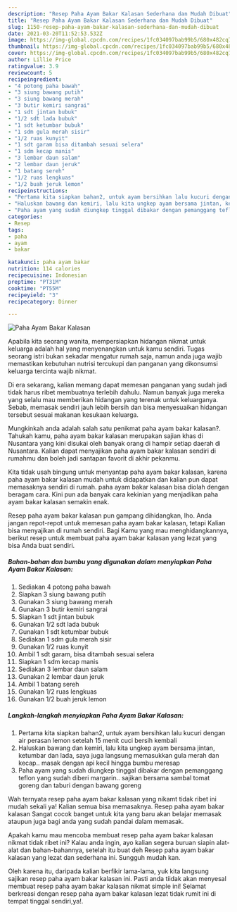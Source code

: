 ```yaml
---
description: "Resep Paha Ayam Bakar Kalasan Sederhana dan Mudah Dibuat"
title: "Resep Paha Ayam Bakar Kalasan Sederhana dan Mudah Dibuat"
slug: 1150-resep-paha-ayam-bakar-kalasan-sederhana-dan-mudah-dibuat
date: 2021-03-20T11:52:53.532Z
image: https://img-global.cpcdn.com/recipes/1fc034097bab99b5/680x482cq70/paha-ayam-bakar-kalasan-foto-resep-utama.jpg
thumbnail: https://img-global.cpcdn.com/recipes/1fc034097bab99b5/680x482cq70/paha-ayam-bakar-kalasan-foto-resep-utama.jpg
cover: https://img-global.cpcdn.com/recipes/1fc034097bab99b5/680x482cq70/paha-ayam-bakar-kalasan-foto-resep-utama.jpg
author: Lillie Price
ratingvalue: 3.9
reviewcount: 5
recipeingredient:
- "4 potong paha bawah"
- "3 siung bawang putih"
- "3 siung bawang merah"
- "3 butir kemiri sangrai"
- "1 sdt jintan bubuk"
- "1/2 sdt lada bubuk"
- "1 sdt ketumbar bubuk"
- "1 sdm gula merah sisir"
- "1/2 ruas kunyit"
- "1 sdt garam bisa ditambah sesuai selera"
- "1 sdm kecap manis"
- "3 lembar daun salam"
- "2 lembar daun jeruk"
- "1 batang sereh"
- "1/2 ruas lengkuas"
- "1/2 buah jeruk lemon"
recipeinstructions:
- "Pertama kita siapkan bahan2, untuk ayam bersihkan lalu kucuri dengan air perasan lemon setelah 15 menit cuci bersih kembali"
- "Haluskan bawang dan kemiri, lalu kita ungkep ayam bersama jintan, ketumbar dan lada, saya juga langsung memasukkan gula merah dan kecap.. masak dengan api kecil hingga bumbu meresap"
- "Paha ayam yang sudah diungkep tinggal dibakar dengan pemanggang teflon yang sudah diberi margarin.. sajikan bersama sambal tomat goreng dan taburi dengan bawang goreng"
categories:
- Resep
tags:
- paha
- ayam
- bakar

katakunci: paha ayam bakar 
nutrition: 114 calories
recipecuisine: Indonesian
preptime: "PT31M"
cooktime: "PT55M"
recipeyield: "3"
recipecategory: Dinner

---
```



![Paha Ayam Bakar Kalasan](https://img-global.cpcdn.com/recipes/1fc034097bab99b5/680x482cq70/paha-ayam-bakar-kalasan-foto-resep-utama.jpg)

Apabila kita seorang wanita, mempersiapkan hidangan nikmat untuk keluarga adalah hal yang menyenangkan untuk kamu sendiri. Tugas seorang istri bukan sekadar mengatur rumah saja, namun anda juga wajib memastikan kebutuhan nutrisi tercukupi dan panganan yang dikonsumsi keluarga tercinta wajib nikmat.

Di era  sekarang, kalian memang dapat memesan panganan yang sudah jadi tidak harus ribet membuatnya terlebih dahulu. Namun banyak juga mereka yang selalu mau memberikan hidangan yang terenak untuk keluarganya. Sebab, memasak sendiri jauh lebih bersih dan bisa menyesuaikan hidangan tersebut sesuai makanan kesukaan keluarga. 



Mungkinkah anda adalah salah satu penikmat paha ayam bakar kalasan?. Tahukah kamu, paha ayam bakar kalasan merupakan sajian khas di Nusantara yang kini disukai oleh banyak orang di hampir setiap daerah di Nusantara. Kalian dapat menyajikan paha ayam bakar kalasan sendiri di rumahmu dan boleh jadi santapan favorit di akhir pekanmu.

Kita tidak usah bingung untuk menyantap paha ayam bakar kalasan, karena paha ayam bakar kalasan mudah untuk didapatkan dan kalian pun dapat memasaknya sendiri di rumah. paha ayam bakar kalasan bisa diolah dengan beragam cara. Kini pun ada banyak cara kekinian yang menjadikan paha ayam bakar kalasan semakin enak.

Resep paha ayam bakar kalasan pun gampang dihidangkan, lho. Anda jangan repot-repot untuk memesan paha ayam bakar kalasan, tetapi Kalian bisa menyajikan di rumah sendiri. Bagi Kamu yang mau menghidangkannya, berikut resep untuk membuat paha ayam bakar kalasan yang lezat yang bisa Anda buat sendiri.

<!--inarticleads1-->

##### Bahan-bahan dan bumbu yang digunakan dalam menyiapkan Paha Ayam Bakar Kalasan:

1. Sediakan 4 potong paha bawah
1. Siapkan 3 siung bawang putih
1. Gunakan 3 siung bawang merah
1. Gunakan 3 butir kemiri sangrai
1. Siapkan 1 sdt jintan bubuk
1. Gunakan 1/2 sdt lada bubuk
1. Gunakan 1 sdt ketumbar bubuk
1. Sediakan 1 sdm gula merah sisir
1. Gunakan 1/2 ruas kunyit
1. Ambil 1 sdt garam, bisa ditambah sesuai selera
1. Siapkan 1 sdm kecap manis
1. Sediakan 3 lembar daun salam
1. Gunakan 2 lembar daun jeruk
1. Ambil 1 batang sereh
1. Gunakan 1/2 ruas lengkuas
1. Gunakan 1/2 buah jeruk lemon




<!--inarticleads2-->

##### Langkah-langkah menyiapkan Paha Ayam Bakar Kalasan:

1. Pertama kita siapkan bahan2, untuk ayam bersihkan lalu kucuri dengan air perasan lemon setelah 15 menit cuci bersih kembali
1. Haluskan bawang dan kemiri, lalu kita ungkep ayam bersama jintan, ketumbar dan lada, saya juga langsung memasukkan gula merah dan kecap.. masak dengan api kecil hingga bumbu meresap
1. Paha ayam yang sudah diungkep tinggal dibakar dengan pemanggang teflon yang sudah diberi margarin.. sajikan bersama sambal tomat goreng dan taburi dengan bawang goreng




Wah ternyata resep paha ayam bakar kalasan yang nikamt tidak ribet ini mudah sekali ya! Kalian semua bisa memasaknya. Resep paha ayam bakar kalasan Sangat cocok banget untuk kita yang baru akan belajar memasak ataupun juga bagi anda yang sudah pandai dalam memasak.

Apakah kamu mau mencoba membuat resep paha ayam bakar kalasan nikmat tidak ribet ini? Kalau anda ingin, ayo kalian segera buruan siapin alat-alat dan bahan-bahannya, setelah itu buat deh Resep paha ayam bakar kalasan yang lezat dan sederhana ini. Sungguh mudah kan. 

Oleh karena itu, daripada kalian berfikir lama-lama, yuk kita langsung sajikan resep paha ayam bakar kalasan ini. Pasti anda tiidak akan menyesal membuat resep paha ayam bakar kalasan nikmat simple ini! Selamat berkreasi dengan resep paha ayam bakar kalasan lezat tidak rumit ini di tempat tinggal sendiri,ya!.


